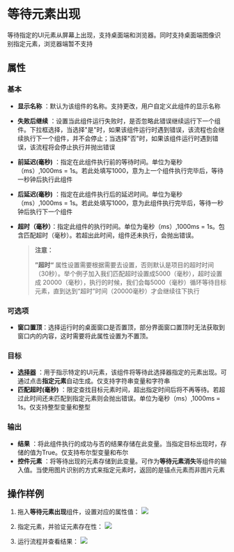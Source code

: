 # 等待元素出现

等待指定的UI元素从屏幕上出现，支持桌面端和浏览器。同时支持桌面端图像识别指定元素，浏览器端暂不支持

## 属性

### 基本

- **显示名称** ：默认为该组件的名称。支持更改，用户自定义此组件的显示名称
- **失败后继续** ：设置当此组件运行失败时，是否忽略此错误继续运行下一个组件。下拉框选择，当选择"是"时，如果该组件运行时遇到错误，该流程也会继续执行下一个组件，并不会停止；当选择"否"时，如果该组件运行时遇到错误，该流程将会停止执行并抛出错误
- **前延迟(毫秒)** ：指定在此组件执行前的等待时间。单位为毫秒（ms）,1000ms = 1s。若此处填写1000，意为上一个组件执行完毕后，等待一秒钟后执行此组件
- **后延迟(毫秒)** ：指定在此组件执行后的延迟时间。单位为毫秒（ms）,1000ms = 1s。若此处填写1000，意为此组件执行完毕后，等待一秒钟后执行下一个组件
- **超时（毫秒）**：指定此组件的执行时间。单位为毫秒（ms）,1000ms = 1s。包含匹配超时（毫秒）。若超出此时间，组件还未执行，会抛出错误。

    >**注意：**
    >
    >**”超时“** 属性设置需要根据需要去设置，否则默认是项目的超时时间（30秒）。举个例子加入我们匹配超时设置成5000（毫秒），超时设置成 20000（毫秒），执行的时候，我们会每5000（毫秒）循环等待目标元素，直到达到“超时”时间（20000毫秒）才会继续往下执行

### 可选项

- **窗口置顶**：选择运行时的桌面窗口是否置顶，部分界面窗口置顶时无法获取到窗口内的内容，这时需要将此属性设置为不置顶。

### 目标

- **[选择器](../Appendix/Selector.md?_v=v2020.4)** ：用于指示特定的UI元素，该组件将等待此选择器指定的元素出现。可通过点击**指定元素**自动生成。仅支持字符串变量和字符串
- **匹配超时(毫秒)** ：限定查找目标元素时间，超出指定时间后将不再等待。若超过此时间还未匹配到指定元素则会抛出错误。单位为毫秒（ms）,1000ms = 1s。仅支持整型变量和整型

### 输出

- **结果** ：将此组件执行的成功与否的结果存储在此变量。当指定目标出现时，存储的值为True。仅支持布尔型变量和布尔
- **控件元素** ：将等待出现的元素存储到此变量。可作为**等待元素消失**等组件的输入值。当使用图片识别的方式来指定元素时，返回的是锚点元素而非图片元素

## 操作样例

1. 拖入**等待元素出现**组件，设置对应的属性值：
![](https://docimages.blob.core.chinacloudapi.cn/images/Activities/waitElementAppear1.png)

2. 指定元素，并验证元素存在性：
![](https://docimages.blob.core.chinacloudapi.cn/images/Activities/waitElementAppear2.png)

3. 运行流程并查看结果：
![](https://docimages.blob.core.chinacloudapi.cn/images/Activities/waitElementAppear3.png)
